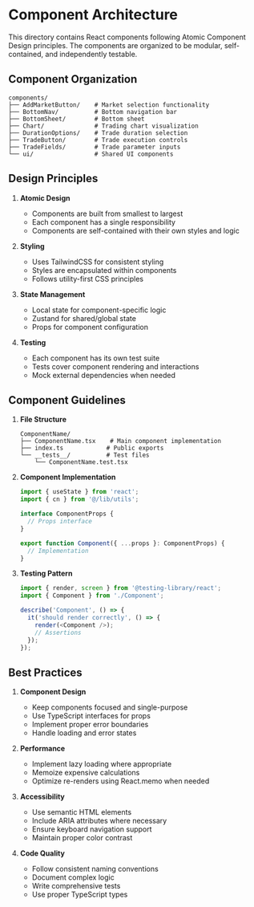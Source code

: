 # Component Architecture

This directory contains React components following Atomic Component Design principles. The components are organized to be modular, self-contained, and independently testable.

## Component Organization

```
components/
├── AddMarketButton/    # Market selection functionality
├── BottomNav/          # Bottom navigation bar
├── BottomSheet/        # Bottom sheet
├── Chart/              # Trading chart visualization
├── DurationOptions/    # Trade duration selection
├── TradeButton/        # Trade execution controls
├── TradeFields/        # Trade parameter inputs
└── ui/                 # Shared UI components
```

## Design Principles

1. **Atomic Design**
   - Components are built from smallest to largest
   - Each component has a single responsibility
   - Components are self-contained with their own styles and logic

2. **Styling**
   - Uses TailwindCSS for consistent styling
   - Styles are encapsulated within components
   - Follows utility-first CSS principles

3. **State Management**
   - Local state for component-specific logic
   - Zustand for shared/global state
   - Props for component configuration

4. **Testing**
   - Each component has its own test suite
   - Tests cover component rendering and interactions
   - Mock external dependencies when needed

## Component Guidelines

1. **File Structure**
   ```
   ComponentName/
   ├── ComponentName.tsx    # Main component implementation
   ├── index.ts            # Public exports
   └── __tests__/          # Test files
       └── ComponentName.test.tsx
   ```

2. **Component Implementation**
   ```typescript
   import { useState } from 'react';
   import { cn } from '@/lib/utils';

   interface ComponentProps {
     // Props interface
   }

   export function Component({ ...props }: ComponentProps) {
     // Implementation
   }
   ```

3. **Testing Pattern**
   ```typescript
   import { render, screen } from '@testing-library/react';
   import { Component } from './Component';

   describe('Component', () => {
     it('should render correctly', () => {
       render(<Component />);
       // Assertions
     });
   });
   ```

## Best Practices

1. **Component Design**
   - Keep components focused and single-purpose
   - Use TypeScript interfaces for props
   - Implement proper error boundaries
   - Handle loading and error states

2. **Performance**
   - Implement lazy loading where appropriate
   - Memoize expensive calculations
   - Optimize re-renders using React.memo when needed

3. **Accessibility**
   - Use semantic HTML elements
   - Include ARIA attributes where necessary
   - Ensure keyboard navigation support
   - Maintain proper color contrast

4. **Code Quality**
   - Follow consistent naming conventions
   - Document complex logic
   - Write comprehensive tests
   - Use proper TypeScript types
